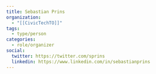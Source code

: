 ```yaml
---
title: Sebastian Prins
organization:
  - "[[CivicTechTO]]"
tags:
  - type/person
categories:
  - role/organizer
social:
  twitter: https://twitter.com/sprins
  linkedin: https://www.linkedin.com/in/sebastianprins
---
```

